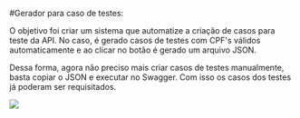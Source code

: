 #Gerador para caso de testes:

O objetivo foi criar um sistema que automatize a criação de casos para teste da API. 
No caso, é gerado casos de testes com CPF's válidos automaticamente e ao clicar no botão é gerado um arquivo JSON.

Dessa forma, agora não preciso mais criar casos de testes manualmente, basta copiar o JSON e executar no Swagger. Com isso os casos dos testes já poderam ser requisitados.

![](https://media.discordapp.net/attachments/721023119074000897/976834291008942110/unknown.png?width=886&height=426)
